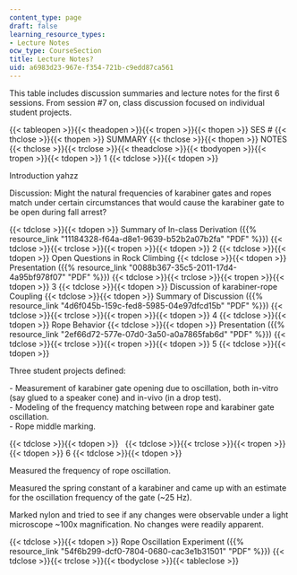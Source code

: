 ```yaml
---
content_type: page
draft: false
learning_resource_types:
- Lecture Notes
ocw_type: CourseSection
title: Lecture Notes?
uid: a6983d23-967e-f354-721b-c9edd87ca561
---
```

This table includes discussion summaries and lecture notes for the first 6 sessions. From session #7 on, class discussion focused on individual student projects.

{{< tableopen >}}{{< theadopen >}}{{< tropen >}}{{< thopen >}}
SES #
{{< thclose >}}{{< thopen >}}
SUMMARY
{{< thclose >}}{{< thopen >}}
NOTES
{{< thclose >}}{{< trclose >}}{{< theadclose >}}{{< tbodyopen >}}{{< tropen >}}{{< tdopen >}}
1
{{< tdclose >}}{{< tdopen >}}

Introduction yahzz

Discussion: Might the natural frequencies of karabiner gates and ropes match under certain circumstances that would cause the karabiner gate to be open during fall arrest?

{{< tdclose >}}{{< tdopen >}}
Summary of In-class Derivation ({{% resource_link "11184328-f64a-d8e1-9639-b52b2a07b2fa" "PDF" %}})
{{< tdclose >}}{{< trclose >}}{{< tropen >}}{{< tdopen >}}
2
{{< tdclose >}}{{< tdopen >}}
Open Questions in Rock Climbing
{{< tdclose >}}{{< tdopen >}}
Presentation ({{% resource_link "0088b367-35c5-2011-17d4-4a95bf978f07" "PDF" %}})
{{< tdclose >}}{{< trclose >}}{{< tropen >}}{{< tdopen >}}
3
{{< tdclose >}}{{< tdopen >}}
Discussion of karabiner-rope Coupling
{{< tdclose >}}{{< tdopen >}}
Summary of Discussion ({{% resource_link "4d6f045b-159c-fed8-5985-04e97dfcd15b" "PDF" %}})
{{< tdclose >}}{{< trclose >}}{{< tropen >}}{{< tdopen >}}
4
{{< tdclose >}}{{< tdopen >}}
Rope Behavior
{{< tdclose >}}{{< tdopen >}}
Presentation ({{% resource_link "2ef66d72-577e-07d0-3a50-a0a7865fab6d" "PDF" %}})
{{< tdclose >}}{{< trclose >}}{{< tropen >}}{{< tdopen >}}
5
{{< tdclose >}}{{< tdopen >}}

Three student projects defined:

\- Measurement of karabiner gate opening due to oscillation, both in-vitro (say glued to a speaker cone) and in-vivo (in a drop test).            
\- Modeling of the frequency matching between rope and karabiner gate oscillation.            
\- Rope middle marking.

{{< tdclose >}}{{< tdopen >}}
 
{{< tdclose >}}{{< trclose >}}{{< tropen >}}{{< tdopen >}}
6
{{< tdclose >}}{{< tdopen >}}

Measured the frequency of rope oscillation.

Measured the spring constant of a karabiner and came up with an estimate for the oscillation frequency of the gate (~25 Hz).

Marked nylon and tried to see if any changes were observable under a light microscope ~100x magnification. No changes were readily apparent.

{{< tdclose >}}{{< tdopen >}}
Rope Oscillation Experiment ({{% resource_link "54f6b299-dcf0-7804-0680-cac3e1b31501" "PDF" %}})
{{< tdclose >}}{{< trclose >}}{{< tbodyclose >}}{{< tableclose >}}